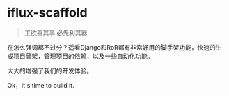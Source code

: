 # iflux-scaffold

> 工欲善其事 必先利其器

在怎么强调都不过分？遥看Django和RoR都有非常好用的脚手架功能，快速的生成项目骨架，管理项目的依赖，以及一些自动化功能。

大大的增强了我们的开发体验。

Ok，It's time to build it.
